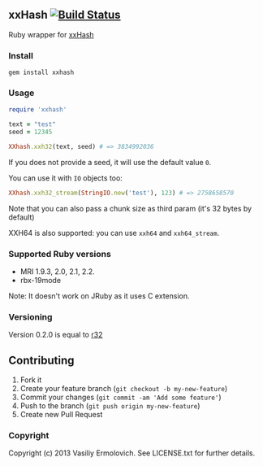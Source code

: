 ## xxHash [![Build Status](https://travis-ci.org/nashby/xxhash.png?branch=master)](https://travis-ci.org/nashby/xxhash)

Ruby wrapper for [xxHash](http://code.google.com/p/xxhash/)

### Install

    gem install xxhash

### Usage

```ruby
require 'xxhash'

text = "test"
seed = 12345

XXhash.xxh32(text, seed) # => 3834992036
```

If you does not provide a seed, it will use the default value `0`.

You can use it with `IO` objects too:

```ruby
XXhash.xxh32_stream(StringIO.new('test'), 123) # => 2758658570
```

Note that you can also pass a chunk size as third param (it's 32 bytes by default)

XXH64 is also supported: you can use `xxh64` and `xxh64_stream`.

### Supported Ruby versions

- MRI 1.9.3, 2.0, 2.1, 2.2.
- rbx-19mode

Note: It doesn't work on JRuby as it uses C extension.

### Versioning

Version 0.2.0 is equal to [r32](https://code.google.com/p/xxhash/source/detail?r32)

## Contributing

1. Fork it
2. Create your feature branch (`git checkout -b my-new-feature`)
3. Commit your changes (`git commit -am 'Add some feature'`)
4. Push to the branch (`git push origin my-new-feature`)
5. Create new Pull Request

### Copyright

Copyright (c) 2013 Vasiliy Ermolovich. See LICENSE.txt for
further details.
